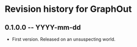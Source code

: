 # Revision history for GraphOut

## 0.1.0.0 -- YYYY-mm-dd

* First version. Released on an unsuspecting world.
